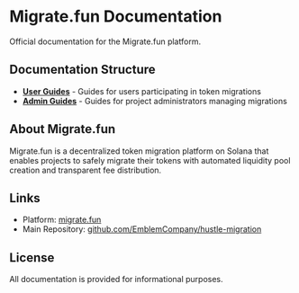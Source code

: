 # Migrate.fun Documentation

Official documentation for the Migrate.fun platform.

## Documentation Structure

- **[User Guides](docs/user-guides/)** - Guides for users participating in token migrations
- **[Admin Guides](docs/admin-guides/)** - Guides for project administrators managing migrations

## About Migrate.fun

Migrate.fun is a decentralized token migration platform on Solana that enables projects to safely migrate their tokens with automated liquidity pool creation and transparent fee distribution.

## Links

- Platform: [migrate.fun](https://migrate.fun)
- Main Repository: [github.com/EmblemCompany/hustle-migration](https://github.com/EmblemCompany/hustle-migration)

## License

All documentation is provided for informational purposes.